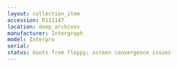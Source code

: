 ```yaml
---
layout: collection_item
accession: R111147
location: deep_archives
manufacturer: Intergraph
model: Interpro
serial: 
status: boots from floppy; screen convergence issues
---
```



